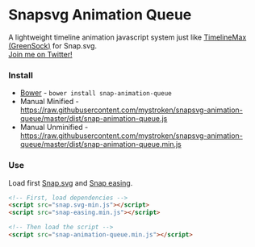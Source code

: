 # Snapsvg Animation Queue
A lightweight timeline animation javascript system just like [TimelineMax (GreenSock)](https://greensock.com/timelinemax) for Snap.svg.  
[Join me on Twitter!](https://twitter.com/mystroken/)

### Install
 - [Bower](https://bower.io) - ```bower install snap-animation-queue```
 - Manual Minified - https://raw.githubusercontent.com/mystroken/snapsvg-animation-queue/master/dist/snap-animation-queue.js
 - Manual Unminified - https://raw.githubusercontent.com/mystroken/snapsvg-animation-queue/master/dist/snap-animation-queue.min.js

 ### Use
 Load first [Snap.svg](http://snapsvg.io) and [Snap easing](https://github.com/overjase/snap-easing).
 ```html
 <!-- First, load dependencies -->
 <script src="snap.svg-min.js"></script>
 <script src="snap-easing.min.js"></script>

 <!-- Then load the script -->
 <script src="snap-animation-queue.min.js"></script>
 ```

